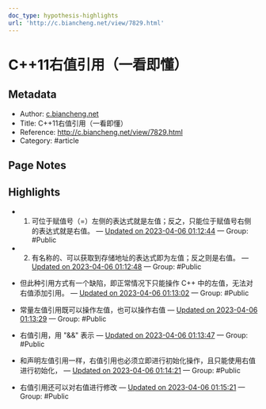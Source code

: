 ```yaml
---
doc_type: hypothesis-highlights
url: 'http://c.biancheng.net/view/7829.html'
---
```


# C++11右值引用（一看即懂）

## Metadata
- Author: [c.biancheng.net]()
- Title: C++11右值引用（一看即懂）
- Reference: http://c.biancheng.net/view/7829.html
- Category: #article

## Page Notes
## Highlights
- 1) 可位于赋值号（=）左侧的表达式就是左值；反之，只能位于赋值号右侧的表达式就是右值。 — [Updated on 2023-04-06 01:12:44](https://hyp.is/FN2ioNPVEe22k4_diChN4g/c.biancheng.net/view/7829.html) — Group: #Public

- 2) 有名称的、可以获取到存储地址的表达式即为左值；反之则是右值。 — [Updated on 2023-04-06 01:12:48](https://hyp.is/FtkwxNPVEe22e0-A_WI3zg/c.biancheng.net/view/7829.html) — Group: #Public

- 但此种引用方式有一个缺陷，即正常情况下只能操作 C++ 中的左值，无法对右值添加引用。 — [Updated on 2023-04-06 01:13:02](https://hyp.is/H4HgmtPVEe2VOfN0G3vTIQ/c.biancheng.net/view/7829.html) — Group: #Public

- 常量左值引用既可以操作左值，也可以操作右值 — [Updated on 2023-04-06 01:13:29](https://hyp.is/L7IOctPVEe2IIPsRwk1Vrg/c.biancheng.net/view/7829.html) — Group: #Public

- 右值引用，用 "&&" 表示 — [Updated on 2023-04-06 01:13:47](https://hyp.is/Om6v0tPVEe2RLpNA0WU2fQ/c.biancheng.net/view/7829.html) — Group: #Public

- 和声明左值引用一样，右值引用也必须立即进行初始化操作，且只能使用右值进行初始化， — [Updated on 2023-04-06 01:14:21](https://hyp.is/TjEirNPVEe24dEfwRrKulw/c.biancheng.net/view/7829.html) — Group: #Public

- 右值引用还可以对右值进行修改 — [Updated on 2023-04-06 01:15:21](https://hyp.is/ci4wUNPVEe2VPLPxAkwa2A/c.biancheng.net/view/7829.html) — Group: #Public









